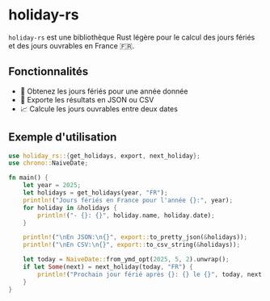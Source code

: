 # holiday-rs

`holiday-rs` est une bibliothèque Rust légère pour le calcul des jours fériés et des jours ouvrables en France 🇫🇷.

## Fonctionnalités

- 📅 Obtenez les jours fériés pour une année donnée
- 🧾 Exporte les résultats en JSON ou CSV
- 📈 Calcule les jours ouvrables entre deux dates

## Exemple d'utilisation

```rust
use holiday_rs::{get_holidays, export, next_holiday};
use chrono::NaiveDate;

fn main() {
    let year = 2025;
    let holidays = get_holidays(year, "FR");
    println!("Jours fériés en France pour l'année {}:", year);
    for holiday in &holidays {
        println!("- {}: {}", holiday.name, holiday.date);
    }

    println!("\nEn JSON:\n{}", export::to_pretty_json(&holidays));
    println!("\nEn CSV:\n{}", export::to_csv_string(&holidays));

    let today = NaiveDate::from_ymd_opt(2025, 5, 2).unwrap();
    if let Some(next) = next_holiday(today, "FR") {
        println!("Prochain jour férié après {}: {} le {}", today, next.name, next.date);
    }
}
